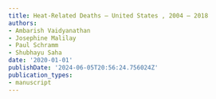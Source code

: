 ```yaml
---
title: Heat-Related Deaths — United States , 2004 – 2018
authors:
- Ambarish Vaidyanathan
- Josephine Malilay
- Paul Schramm
- Shubhayu Saha
date: '2020-01-01'
publishDate: '2024-06-05T20:56:24.756024Z'
publication_types:
- manuscript
---
```

